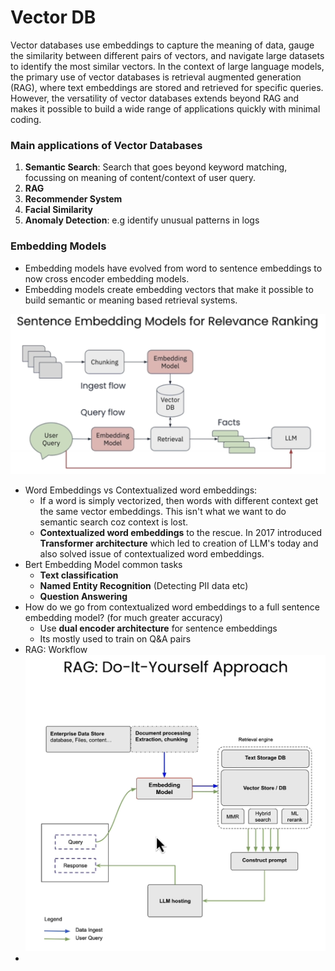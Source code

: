 # Vector DB
Vector databases use embeddings to capture the meaning of data, gauge the similarity between different pairs of vectors, and navigate large datasets to identify the most similar vectors. 
In the context of large language models, the primary use of vector databases is retrieval augmented generation (RAG), where text embeddings are stored and retrieved for specific queries.
However, the versatility of vector databases extends beyond RAG and makes it possible to build a wide range of applications quickly with minimal coding.

### Main applications of Vector Databases

1. **Semantic Search**: Search that goes beyond keyword matching, focussing on meaning of content/context of user query. 
2. **RAG**
3. **Recommender System**
4. **Facial Similarity**
5. **Anomaly Detection**: e.g identify unusual patterns in logs

### Embedding Models
- Embedding models have evolved from word to sentence embeddings to now cross encoder embedding models.
- Embedding models create embedding vectors that make it possible to build semantic or meaning based retrieval systems.

![RAG Embedding Architecture](../docs/content/imgs/architecture/rag-embedding-arch-pattern.png)

- Word Embeddings vs Contextualized word embeddings:
  - If a word is simply vectorized, then words with different context get the same vector embeddings. This isn't what we want to do semantic search coz context is lost. 
  - **Contextualized word embeddings** to the rescue. In 2017 introduced **Transformer architecture** which led to creation of LLM's today and also solved issue of contextualized word embeddings.
- Bert Embedding Model common tasks
  - **Text classification**
  - **Named Entity Recognition** (Detecting PII data etc)
  - **Question Answering**
- How do we go from contextualized word embeddings to a full sentence embedding model? (for much greater accuracy)
  - Use **dual encoder architecture** for sentence embeddings
  - Its mostly used to train on Q&A pairs
- RAG: Workflow
  ![RAG Workflow](../docs/content/imgs/workflow/rag-query-workflow.png)
- 

